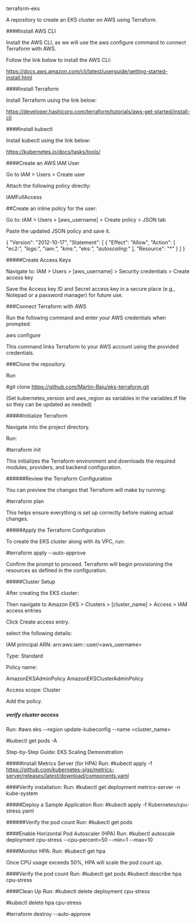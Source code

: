 terraform-eks

A repository to create an EKS cluster on AWS using Terraform.

####Install AWS CLI

Install the AWS CLI, as we will use the aws configure command to connect Terraform with AWS.

Follow the link below to install the AWS CLI:

https://docs.aws.amazon.com/cli/latest/userguide/getting-started-install.html

####Install Terraform

Install Terraform using the link below:

https://developer.hashicorp.com/terraform/tutorials/aws-get-started/install-cli

####Install kubectl

Install kubectl using the link below:

https://kubernetes.io/docs/tasks/tools/

####Create an AWS IAM User

Go to IAM > Users > Create user

Attach the following policy directly:

IAMFullAccess

##Create an inline policy for the user:

Go to: IAM > Users > [aws_username] > Create policy > JSON tab

Paste the updated JSON policy and save it.

{
	"Version": "2012-10-17",
	"Statement": [
		{
			"Effect": "Allow",
			"Action": [
				"ec2:*",
				"logs:*",
				"iam:*",
				"kms:*",
				"eks:*",
				"autoscaling:*"
			],
			"Resource": "*"
		}
	]
}

#####Create Access Keys


Navigate to: IAM > Users > [aws_username] > Security credentials > Create access key

Save the Access key ID and Secret access key in a secure place (e.g., Notepad or a password manager) for future use.

###Connect Terraform with AWS

Run the following command and enter your AWS credentials when prompted:

aws configure

This command links Terraform to your AWS account using the provided credentials.

###Clone the repository.

Run

#git clone https://github.com/Martin-Raju/eks-terraform.git

(Set kubernetes_version and aws_region as variables in the variables.tf file so they can be updated as needed)

#####Initialize Terraform

Navigate into the project directory.

Run:

#terraform init

This initializes the Terraform environment and downloads the required modules, providers, and backend configuration.

######Review the Terraform Configuration

You can preview the changes that Terraform will make by running:

#terraform plan

This helps ensure everything is set up correctly before making actual changes.

#####Apply the Terraform Configuration

To create the EKS cluster along with its VPC, run:

#terraform apply --auto-approve

Confirm the prompt to proceed. Terraform will begin provisioning the resources as defined in the configuration.

#####Cluster Setup

After creating the EKS cluster:

Then navigate to Amazon EKS > Clusters > [cluster_name] > Access > IAM access entries

Click Create access entry.

select the following details:

IAM principal ARN: arn:aws:iam::<id>:user/<aws_username>

Type: Standard

Policy name: 

AmazonEKSAdminPolicy
AmazonEKSClusterAdminPolicy

Access scope: Cluster

Add the policy.

##### verify cluster access
Run:
#aws eks --region <region> update-kubeconfig --name <cluster_name>

#kubectl get pods -A


Step-by-Step Guide: EKS Scaling Demonstration

#####Install Metrics Server (for HPA)
Run:
#kubectl apply -f https://github.com/kubernetes-sigs/metrics-server/releases/latest/download/components.yaml

####Verify installation:
Run:
#kubectl get deployment metrics-server -n kube-system

#####Deploy a Sample Application
Run:
#kubectl apply -f Kubernetes/cpu-stress.yaml

######Verify the pod count 
Run:
#kubectl get pods 

####Enable Horizontal Pod Autoscaler (HPA)
Run:
#kubectl autoscale deployment cpu-stress --cpu-percent=50 --min=1 --max=10

####Monitor HPA:
Run:
#kubectl get hpa

Once CPU usage exceeds 50%, HPA will scale the pod count up.

####Verify the pod count 
Run:
#kubectl get pods 
#kubectl describe hpa cpu-stress

####Clean Up 
Run:
#kubectl delete deployment cpu-stress

#kubectl delete hpa cpu-stress

#terraform destroy --auto-approve